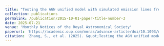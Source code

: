 ```yaml
---
title: "Testing the AGN unified model with simulated emission lines from the circumgalactic medium (CGM)"
collection: publications
permalink: /publication/2015-10-01-paper-title-number-3
date: 2025-07-21
venue: 'Monthly Notices of the Royal Astronomical Society'
paperurl: 'https://academic.oup.com/mnras/advance-article/doi/10.1093/mnras/staf1208/8210993?login=false'
citation: 'Zhang, S., et al. (2025). &quot;Testing the AGN unified model with simulated emission lines from the circumgalactic medium (CGM).&quot; <i>MNRAS</i>. Published.'
---
```

